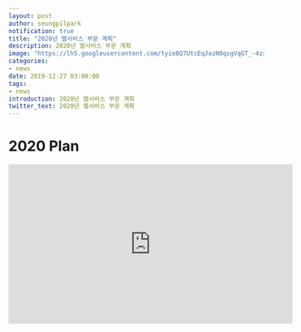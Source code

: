 ```yaml
---
layout: post
author: seungpilpark
notification: true
title: "2020년 웹서비스 부문 계획"
description: 2020년 웹서비스 부문 계획
image: "https://lh5.googleusercontent.com/tyie8Q7UtcEqJazN0qsgVqGT_-4zx8BT3uB27ckw2PoJAwcJT5V7o6OKCSEFHW0c6_qC69OmnJa5wuPcGtAg0cLKhHAECpl-9J7U77O8-dkmQuW11t78nPtrsE1701cr2DtLmrmx"
categories:
- news
date: 2019-12-27 03:00:00
tags:
- news
introduction: 2020년 웹서비스 부문 계획
twitter_text: 2020년 웹서비스 부문 계획
---
```


# 2020 Plan

<iframe width="560" height="315" src="https://www.youtube.com/embed/aYL1B0uUHwY" frameborder="0" allow="accelerometer; autoplay; encrypted-media; gyroscope; picture-in-picture" allowfullscreen></iframe>





